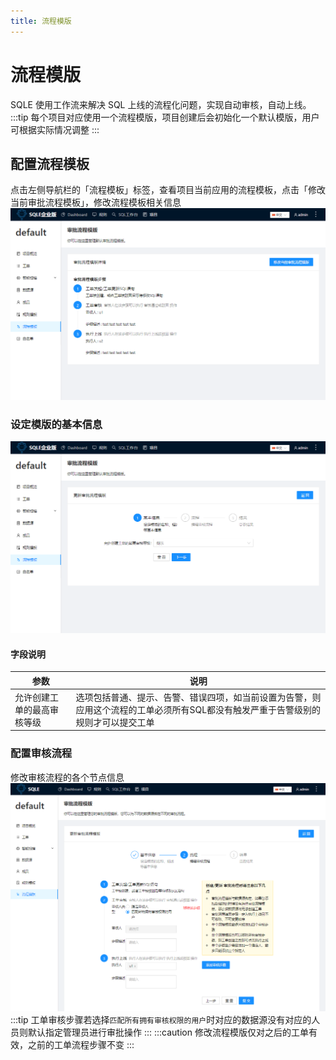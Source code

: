 ```yaml
---
title: 流程模版
---
```


# 流程模版
SQLE 使用工作流来解决 SQL 上线的流程化问题，实现自动审核，自动上线。
:::tip
每个项目对应使用一个流程模版，项目创建后会初始化一个默认模版，用户可根据实际情况调整
:::
## 配置流程模板
点击左侧导航栏的「流程模板」标签，查看项目当前应用的流程模板，点击「修改当前审批流程模板」，修改流程模板相关信息
![流程模版](./img/project-workflow-template-1.png)
### 设定模版的基本信息
![编辑流程模版1](./img/project-workflow-template-2.png)
#### 字段说明
|参数|说明|
|-|-|
|允许创建工单的最高审核等级|选项包括普通、提示、告警、错误四项，如当前设置为告警，则应用这个流程的工单必须所有SQL都没有触发严重于告警级别的规则才可以提交工单|

### 配置审核流程
修改审核流程的各个节点信息
![编辑流程模版1](./img/project-workflow-template-3.png)
:::tip
工单审核步骤若选择`匹配所有拥有审核权限的用户`时对应的数据源没有对应的人员则默认指定管理员进行审批操作
:::
:::caution
修改流程模版仅对之后的工单有效，之前的工单流程步骤不变
:::